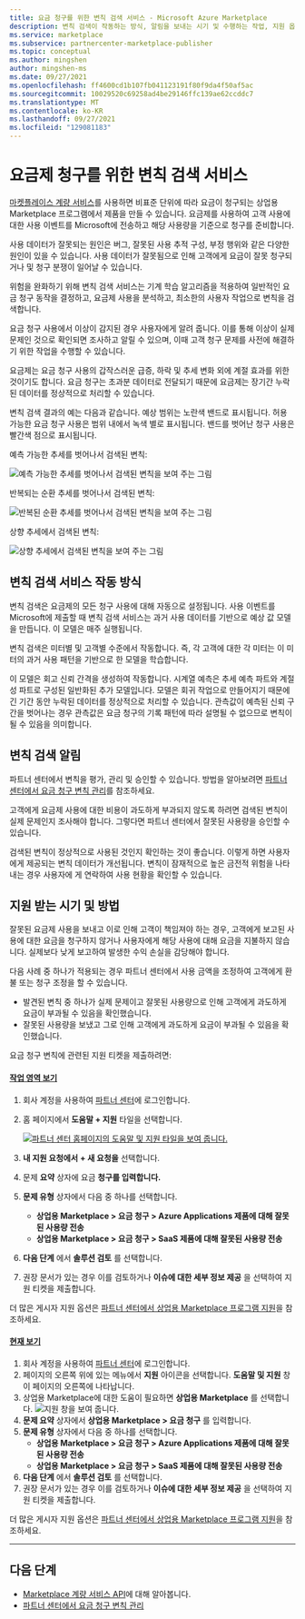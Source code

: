 ```yaml
---
title: 요금 청구를 위한 변칙 검색 서비스 - Microsoft Azure Marketplace
description: 변칙 검색이 작동하는 방식, 알림을 보내는 시기 및 수행하는 작업, 지원 옵션에 대해 설명합니다.
ms.service: marketplace
ms.subservice: partnercenter-marketplace-publisher
ms.topic: conceptual
ms.author: mingshen
author: mingshen-ms
ms.date: 09/27/2021
ms.openlocfilehash: ff4600cd1b107fb041123191f80f9da4f50af5ac
ms.sourcegitcommit: 10029520c69258ad4be29146ffc139ae62ccddc7
ms.translationtype: MT
ms.contentlocale: ko-KR
ms.lasthandoff: 09/27/2021
ms.locfileid: "129081183"
---
```

# <a name="anomaly-detection-service-for-metered-billing"></a>요금제 청구를 위한 변칙 검색 서비스

[마켓플레이스 계량 서비스](../marketplace-metering-service-apis-faq.yml)를 사용하면 비표준 단위에 따라 요금이 청구되는 상업용 Marketplace 프로그램에서 제품을 만들 수 있습니다. 요금제를 사용하여 고객 사용에 대한 사용 이벤트를 Microsoft에 전송하고 해당 사용량을 기준으로 청구를 준비합니다.

사용 데이터가 잘못되는 원인은 버그, 잘못된 사용 추적 구성, 부정 행위와 같은 다양한 원인이 있을 수 있습니다. 사용 데이터가 잘못됨으로 인해 고객에게 요금이 잘못 청구되거나 및 청구 분쟁이 일어날 수 있습니다.

위험을 완화하기 위해 변칙 검색 서비스는 기계 학습 알고리즘을 적용하여 일반적인 요금 청구 동작을 결정하고, 요금제 사용을 분석하고, 최소한의 사용자 작업으로 변칙을 검색합니다.

요금 청구 사용에서 이상이 감지된 경우 사용자에게 알려 줍니다. 이를 통해 이상이 실제 문제인 것으로 확인되면 조사하고 알릴 수 있으며, 이때 고객 청구 문제를 사전에 해결하기 위한 작업을 수행할 수 있습니다.

요금제는 요금 청구 사용의 갑작스러운 급증, 하락 및 추세 변화 외에 계절 효과를 위한 것이기도 합니다. 요금 청구는 초과분 데이터로 전달되기 때문에 요금제는 장기간 누락된 데이터를 정상적으로 처리할 수 있습니다.

변칙 검색 결과의 예는 다음과 같습니다. 예상 범위는 노란색 밴드로 표시됩니다. 허용 가능한 요금 청구 사용은 범위 내에서 녹색 별로 표시됩니다. 밴드를 벗어난 청구 사용은 빨간색 점으로 표시됩니다.  

예측 가능한 추세를 벗어나서 검색된 변칙:

![예측 가능한 추세를 벗어나서 검색된 변칙을 보여 주는 그림](media/anomaly-1.png)

반복되는 순환 추세를 벗어나서 검색된 변칙:

![반복된 순환 추세를 벗어나서 검색된 변칙을 보여 주는 그림](media/anomaly-2.png)

상향 추세에서 검색된 변칙:

![상향 추세에서 검색된 변칙을 보여 주는 그림](media/anomaly-3.png)

## <a name="how-anomaly-detection-service-works"></a>변칙 검색 서비스 작동 방식

변칙 검색은 요금제의 모든 청구 사용에 대해 자동으로 설정됩니다. 사용 이벤트를 Microsoft에 제출할 때 변칙 검색 서비스는 과거 사용 데이터를 기반으로 예상 값 모델을 만듭니다. 이 모델은 매주 실행됩니다.

변칙 검색은 미터별 및 고객별 수준에서 작동합니다. 즉, 각 고객에 대한 각 미터는 이 미터의 과거 사용 패턴을 기반으로 한 모델을 학습합니다.

이 모델은 회고 신뢰 간격을 생성하여 작동합니다. 시계열 예측은 추세 예측 파트와 계절성 파트로 구성된 일반화된 추가 모델입니다. 모델은 회귀 작업으로 만들어지기 때문에 긴 기간 동안 누락된 데이터를 정상적으로 처리할 수 있습니다. 관측값이 예측된 신뢰 구간을 벗어나는 경우 관측값은 요금 청구의 기록 패턴에 따라 설명될 수 없으므로 변칙이 될 수 있음을 의미합니다.

## <a name="anomaly-detection-notification"></a>변칙 검색 알림

파트너 센터에서 변칙을 평가, 관리 및 승인할 수 있습니다. 방법을 알아보려면 [파트너 센터에서 요금 청구 변칙 관리](../anomaly-detection.md)를 참조하세요.

고객에게 요금제 사용에 대한 비용이 과도하게 부과되지 않도록 하려면 검색된 변칙이 실제 문제인지 조사해야 합니다. 그렇다면 파트너 센터에서 잘못된 사용량을 승인할 수 있습니다.

검색된 변칙이 정상적으로 사용된 것인지 확인하는 것이 좋습니다. 이렇게 하면 사용자에게 제공되는 변칙 데이터가 개선됩니다. 변칙이 잠재적으로 높은 금전적 위험을 나타내는 경우 사용자에 게 연락하여 사용 현황을 확인할 수 있습니다.

## <a name="when-and-how-to-get-support"></a>지원 받는 시기 및 방법

잘못된 요금제 사용을 보내고 이로 인해 고객이 책임져야 하는 경우, 고객에게 보고된 사용에 대한 요금을 청구하지 않거나 사용자에게 해당 사용에 대해 요금을 지불하지 않습니다. 실제보다 낮게 보고하여 발생한 수익 손실을 감당해야 합니다.

다음 사례 중 하나가 적용되는 경우 파트너 센터에서 사용 금액을 조정하여 고객에게 환불 또는 청구 조정을 할 수 있습니다.

- 발견된 변칙 중 하나가 실제 문제이고 잘못된 사용량으로 인해 고객에게 과도하게 요금이 부과될 수 있음을 확인했습니다.
- 잘못된 사용량을 보냈고 그로 인해 고객에게 과도하게 요금이 부과될 수 있음을 확인했습니다.

요금 청구 변칙에 관련된 지원 티켓을 제출하려면:

#### <a name="workspaces-view"></a>[작업 영역 보기](#tab/workspaces-view)

1. 회사 계정을 사용하여 [파트너 센터](https://partner.microsoft.com/dashboard/home)에 로그인합니다.
1. 홈 페이지에서 **도움말 + 지원** 타일을 선택합니다.

    [![파트너 센터 홈페이지의 도움말 및 지원 타일을 보여 줍니다. ](../media/workspaces/partner-center-help-support-tile.png) ](../media/workspaces/partner-center-help-support-tile.png#lightbox)

1. **내 지원 요청에서** **+ 새 요청을** 선택합니다.
1. 문제 **요약** 상자에 요금 **청구를 입력합니다.**
1. **문제 유형** 상자에서 다음 중 하나를 선택합니다.
    - **상업용 Marketplace > 요금 청구 > Azure Applications 제품에 대해 잘못된 사용량 전송**
    - **상업용 Marketplace > 요금 청구 > SaaS 제품에 대해 잘못된 사용량 전송**
1. **다음 단계** 에서 **솔루션 검토** 를 선택합니다.
1. 권장 문서가 있는 경우 이를 검토하거나 **이슈에 대한 세부 정보 제공** 을 선택하여 지원 티켓을 제출합니다.

더 많은 게시자 지원 옵션은 [파트너 센터에서 상업용 Marketplace 프로그램 지원](../support.md)을 참조하세요.

#### <a name="current-view"></a>[현재 보기](#tab/current-view)

1. 회사 계정을 사용하여 [파트너 센터](https://partner.microsoft.com/dashboard/home)에 로그인합니다.
1. 페이지의 오른쪽 위에 있는 메뉴에서 **지원** 아이콘을 선택합니다. **도움말 및 지원** 창이 페이지의 오른쪽에 나타납니다.
1. 상업용 Marketplace에 대한 도움이 필요하면 **상업용 Marketplace** 를 선택합니다.
   ![지원 창을 보여 줍니다.](../media/support/commercial-marketplace-support-pane.png)
1. **문제 요약** 상자에서 **상업용 Marketplace > 요금 청구** 를 입력합니다.
1. **문제 유형** 상자에서 다음 중 하나를 선택합니다.
    - **상업용 Marketplace > 요금 청구 > Azure Applications 제품에 대해 잘못된 사용량 전송**
    - **상업용 Marketplace > 요금 청구 > SaaS 제품에 대해 잘못된 사용량 전송**
1. **다음 단계** 에서 **솔루션 검토** 를 선택합니다.
1. 권장 문서가 있는 경우 이를 검토하거나 **이슈에 대한 세부 정보 제공** 을 선택하여 지원 티켓을 제출합니다.

더 많은 게시자 지원 옵션은 [파트너 센터에서 상업용 Marketplace 프로그램 지원](../support.md)을 참조하세요.

---

## <a name="next-steps"></a>다음 단계

- [Marketplace 계량 서비스 API](../marketplace-metering-service-apis.md)에 대해 알아봅니다.
- [파트너 센터에서 요금 청구 변칙 관리](../anomaly-detection.md)
